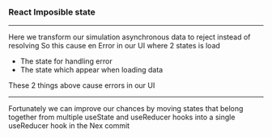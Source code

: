 ### React Imposible  state
*** 
Here we transform our simulation asynchronous data to reject instead of resolving 
So this cause en Error in our UI 
where 2 states is load
- The state for handling error 
- The state which appear when loading data

These 2 things above cause errors in our UI 

***
Fortunately we can improve our chances by moving states that belong together from multiple useState and useReducer hooks into a single useReducer hook in the Nex commit  